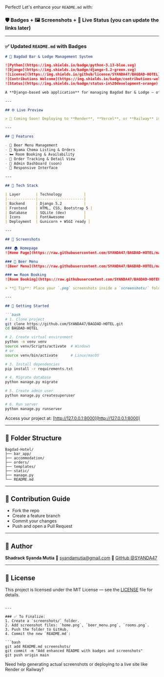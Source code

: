 Perfect! Let's enhance your `README.md` with:

### 🛡️ Badges + 🖼️ Screenshots + 🔗 Live Status (you can update the links later)

---

### ✅ Updated `README.md` with Badges

````markdown
# 🏨 Bagdad Bar & Lodge Management System

![Python](https://img.shields.io/badge/python-3.13-blue.svg)
![Django](https://img.shields.io/badge/django-5.2-green.svg)
![License](https://img.shields.io/github/license/SYANDA47/BAGDAD-HOTEL)
![Contributions Welcome](https://img.shields.io/badge/contributions-welcome-brightgreen.svg)
![Status](https://img.shields.io/badge/status-in%20development-orange)

A **Django-based web application** for managing Bagdad Bar & Lodge — offering a full solution for beer menus, nyama choma, rooms, orders, and reservations.

---

## 🌐 Live Preview

> 🚧 Coming Soon! Deploying to **Render**, **Vercel**, or **Railway** is recommended.

---

## 🎯 Features

- 🍻 Beer Menu Management
- 🍖 Nyama Choma Listing & Orders
- 🛏️ Room Booking & Availability
- 🧾 Order Tracking & Detail View
- 🧑 Admin Dashboard (soon)
- 📱 Responsive Interface

---

## 🚀 Tech Stack

| Layer       | Technology          |
|-------------|---------------------|
| Backend     | Django 5.2          |
| Frontend    | HTML, CSS, Bootstrap 5 |
| Database    | SQLite (dev)        |
| Icons       | FontAwesome         |
| Deployment  | Gunicorn + WSGI ready |

---

## 📸 Screenshots

### 🏠 Homepage
![Home Page](https://raw.githubusercontent.com/SYANDA47/BAGDAD-HOTEL/main/screenshots/home.png)

### 🍺 Beer Menu
![Beer Menu](https://raw.githubusercontent.com/SYANDA47/BAGDAD-HOTEL/main/screenshots/beer_menu.png)

### 🛏️ Room Booking
![Room Booking](https://raw.githubusercontent.com/SYANDA47/BAGDAD-HOTEL/main/screenshots/rooms.png)

> **📁 Tip**: Place your `.png` screenshots inside a `screenshots/` folder in your GitHub repo.

---

## 🔧 Getting Started

```bash
# 1. Clone project
git clone https://github.com/SYANDA47/BAGDAD-HOTEL.git
cd BAGDAD-HOTEL

# 2. Create virtual environment
python -m venv venv
source venv/Scripts/activate  # Windows
# or
source venv/bin/activate      # Linux/macOS

# 3. Install dependencies
pip install -r requirements.txt

# 4. Migrate database
python manage.py migrate

# 5. Create admin user
python manage.py createsuperuser

# 6. Run server
python manage.py runserver
````

Access your project at: [http://127.0.0.1:8000](http://127.0.0.1:8000)

---

## 📁 Folder Structure

```
Bagdad-Hotel/
├── bar_app/
├── accommodation/
├── orders/
├── templates/
├── static/
├── manage.py
└── README.md
```

---

## 🤝 Contribution Guide

* Fork the repo
* Create a feature branch
* Commit your changes
* Push and open a Pull Request

---

## 👤 Author

**Shadrack Syanda Mutia**
📧 [syandamutia@gmail.com](mailto:syandamutia@gmail.com)
🔗 [GitHub @SYANDA47](https://github.com/SYANDA47)

---

## 📝 License

This project is licensed under the MIT License — see the [LICENSE](LICENSE) file for details.

````

---

### ✅ To Finalize:
1. Create a `screenshots/` folder.
2. Add screenshot files: `home.png`, `beer_menu.png`, `rooms.png`.
3. Push the folder to GitHub.
4. Commit the new `README.md`:

```bash
git add README.md screenshots/
git commit -m "Add enhanced README with badges and screenshots"
git push origin main
````

Need help generating actual screenshots or deploying to a live site like Render or Railway?
